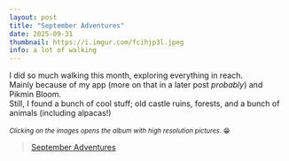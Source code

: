 ```yaml
---
layout: post
title: "September Adventures"
date: 2025-09-31
thumbnail: https://i.imgur.com/fcihjp3l.jpeg 
info: a lot of walking
---
```

I did so much walking this month, exploring everything in reach.
<br>
Mainly because of my app (more on that in a later post _probably_) and Pikmin Bloom.
<br>
Still, I found a bunch of cool stuff; old castle ruins, forests, and a bunch of animals (including alpacas!)
<br>
<br>
<small>_Clicking on the images opens the album with high resolution pictures._ 😁</small>

<blockquote class="imgur-embed-pub" lang="en" data-id="a/TrLQqiR"  ><a href="//imgur.com/a/TrLQqiR">September Adventures</a></blockquote><script async src="//s.imgur.com/min/embed.js" charset="utf-8"></script>
